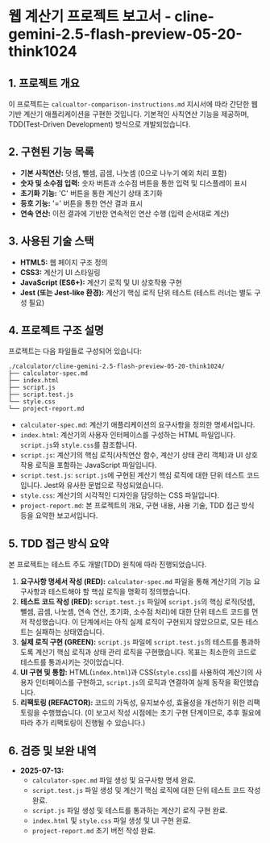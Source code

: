 # 웹 계산기 프로젝트 보고서 - cline-gemini-2.5-flash-preview-05-20-think1024

## 1. 프로젝트 개요
이 프로젝트는 `calcualtor-comparison-instructions.md` 지시서에 따라 간단한 웹 기반 계산기 애플리케이션을 구현한 것입니다. 기본적인 사칙연산 기능을 제공하며, TDD(Test-Driven Development) 방식으로 개발되었습니다.

## 2. 구현된 기능 목록
*   **기본 사칙연산:** 덧셈, 뺄셈, 곱셈, 나눗셈 (0으로 나누기 예외 처리 포함)
*   **숫자 및 소수점 입력:** 숫자 버튼과 소수점 버튼을 통한 입력 및 디스플레이 표시
*   **초기화 기능:** 'C' 버튼을 통한 계산기 상태 초기화
*   **등호 기능:** '=' 버튼을 통한 연산 결과 표시
*   **연속 연산:** 이전 결과에 기반한 연속적인 연산 수행 (입력 순서대로 계산)

## 3. 사용된 기술 스택
*   **HTML5:** 웹 페이지 구조 정의
*   **CSS3:** 계산기 UI 스타일링
*   **JavaScript (ES6+):** 계산기 로직 및 UI 상호작용 구현
*   **Jest (또는 Jest-like 환경):** 계산기 핵심 로직 단위 테스트 (테스트 러너는 별도 구성 필요)

## 4. 프로젝트 구조 설명
프로젝트는 다음 파일들로 구성되어 있습니다:

```
./calculator/cline-gemini-2.5-flash-preview-05-20-think1024/
├── calculator-spec.md
├── index.html
├── script.js
├── script.test.js
└── style.css
└── project-report.md
```

*   `calculator-spec.md`: 계산기 애플리케이션의 요구사항을 정의한 명세서입니다.
*   `index.html`: 계산기의 사용자 인터페이스를 구성하는 HTML 파일입니다. `script.js`와 `style.css`를 참조합니다.
*   `script.js`: 계산기의 핵심 로직(사칙연산 함수, 계산기 상태 관리 객체)과 UI 상호작용 로직을 포함하는 JavaScript 파일입니다.
*   `script.test.js`: `script.js`에 구현된 계산기 핵심 로직에 대한 단위 테스트 코드입니다. Jest와 유사한 문법으로 작성되었습니다.
*   `style.css`: 계산기의 시각적인 디자인을 담당하는 CSS 파일입니다.
*   `project-report.md`: 본 프로젝트의 개요, 구현 내용, 사용 기술, TDD 접근 방식 등을 요약한 보고서입니다.

## 5. TDD 접근 방식 요약
본 프로젝트는 테스트 주도 개발(TDD) 원칙에 따라 진행되었습니다.

1.  **요구사항 명세서 작성 (RED):** `calculator-spec.md` 파일을 통해 계산기의 기능 요구사항과 테스트해야 할 핵심 로직을 명확히 정의했습니다.
2.  **테스트 코드 작성 (RED):** `script.test.js` 파일에 `script.js`의 핵심 로직(덧셈, 뺄셈, 곱셈, 나눗셈, 연속 연산, 초기화, 소수점 처리)에 대한 단위 테스트 코드를 먼저 작성했습니다. 이 단계에서는 아직 실제 로직이 구현되지 않았으므로, 모든 테스트는 실패하는 상태였습니다.
3.  **실제 로직 구현 (GREEN):** `script.js` 파일에 `script.test.js`의 테스트를 통과하도록 계산기 핵심 로직과 상태 관리 로직을 구현했습니다. 목표는 최소한의 코드로 테스트를 통과시키는 것이었습니다.
4.  **UI 구현 및 통합:** HTML(`index.html`)과 CSS(`style.css`)를 사용하여 계산기의 사용자 인터페이스를 구현하고, `script.js`의 로직과 연결하여 실제 동작을 확인했습니다.
5.  **리팩토링 (REFACTOR):** 코드의 가독성, 유지보수성, 효율성을 개선하기 위한 리팩토링을 수행했습니다. (이 보고서 작성 시점에는 초기 구현 단계이므로, 추후 필요에 따라 추가 리팩토링이 진행될 수 있습니다.)

## 6. 검증 및 보완 내역
*   **2025-07-13:**
    *   `calculator-spec.md` 파일 생성 및 요구사항 명세 완료.
    *   `script.test.js` 파일 생성 및 계산기 핵심 로직에 대한 단위 테스트 코드 작성 완료.
    *   `script.js` 파일 생성 및 테스트를 통과하는 계산기 로직 구현 완료.
    *   `index.html` 및 `style.css` 파일 생성 및 UI 구현 완료.
    *   `project-report.md` 초기 버전 작성 완료.
